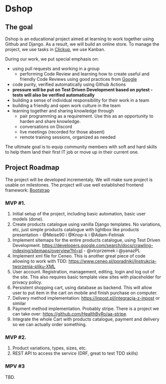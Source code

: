 # Dshop


## The goal

Dshop is an educational project aimed at learning to work together using Github and Django. As a result, we will build an online store. To manage the project, we use tasks in [Clickup](https://clickup.com/), we use Kanban.

  During our work, we put special emphasis on:
  * using pull requests and working in a group
     * performing Code Review and learning how to create useful and friendly Code Reviews using good practices from [Google](https://google.github.io/eng-practices/review/reviewer/comments.html)
  * code purity, verified automatically using Github Actions
  * **pressure will be put on Test Driven Development based on pytest - tests will also be verified automatically**
  * building a sense of individual responsibility for their work in a team
  * building a friendly and open work culture in the team
  * learning together and sharing knowledge through
    * pair programming as a requirement. Use this as an opportunity to harden and share knowledge.
    * conversations on Discord
    * live meetings (recorded for those absent)
    * remote training sessions, organized as needed

The ultimate goal is to equip community members with soft and hard skills to help them land their first IT job or move up in their current one.

## Project Roadmap

The project will be developed incrementaly. We will make sure project is usable on milestones. The project will use well established frontend framework: [Bootstrap](https://getbootstrap.com/)

### MVP #1.
1. Initial setup of the project, including basic automation, basic user models (done).
2. Create products catalogue using vanilla Django templates. No variations, etc, just simple products catalogue with lightbox like products presentation - @Meise90 i @Knop-k i @Adam-Feliniak
4. Implement sitemaps for the entire products catalogue, using Test Driven Development. https://developers.google.com/search/docs/crawling-indexing/sitemaps/overview?hl=pl - @xtcprzemek i @yanazPL
5. Implement xml file for Ceneo. This is another great piece of code allowing to work with TDD: https://www.ceneo.pl/poradniki/Instrukcja-tworzenia-pliku-XML
6. User account. Registration, management, editing, login and log out of the site. This also requires basic template view sites with placeholder for privacy policy. 
7. Persistent shopping cart, using database as backend. This will allow user to put item in the cart on mobile and finish purchase on computer.
8. Delivery method implementation: https://inpost.pl/integracja-z-inpost or similar
8. Payment method implementation. Probably stripe. There is a project we can take over: https://github.com/HealthByRo/aa-stripe.
9. Integrate the whole Cart with products catalogue, payment and delivery so we can actually order something. 

### MVP #2.
1. Product variations, types, sizes, etc.
2. REST API to access the service (DRF, great to test TDD skills)

### MPV #3
TBD.
